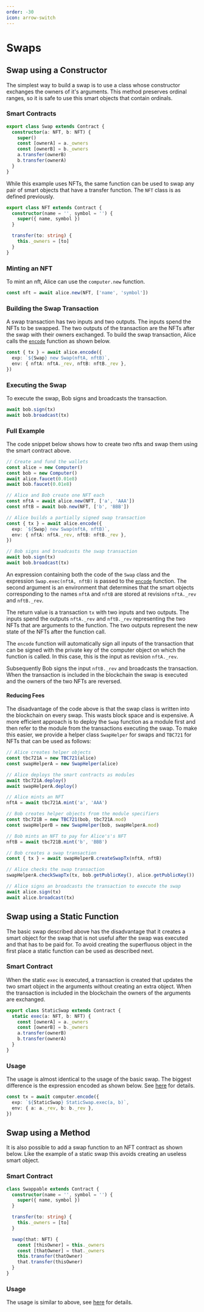 ```yaml
---
order: -30
icon: arrow-switch
---
```


# Swaps

## Swap using a Constructor

The simplest way to build a swap is to use a class whose constructor exchanges the owners of it's arguments. This method preserves ordinal ranges, so it is safe to use this smart objects that contain ordinals.

### Smart Contracts

```ts
export class Swap extends Contract {
  constructor(a: NFT, b: NFT) {
    super()
    const [ownerA] = a._owners
    const [ownerB] = b._owners
    a.transfer(ownerB)
    b.transfer(ownerA)
  }
}
```

While this example uses NFTs, the same function can be used to swap any pair of smart objects that have a transfer function. The `NFT` class is as defined previously.

```ts
export class NFT extends Contract {
  constructor(name = '', symbol = '') {
    super({ name, symbol })
  }

  transfer(to: string) {
    this._owners = [to]
  }
}
```

### Minting an NFT

To mint an nft, Alice can use the `computer.new` function.

```ts
const nft = await alice.new(NFT, ['name', 'symbol'])
```

### Building the Swap Transaction

A swap transaction has two inputs and two outputs. The inputs spend the NFTs to be swapped. The two outputs of the transaction are the NFTs after the swap with their owners exchanged. To build the swap transaction, Alice calls the [`encode`](../API/encode.md) function as shown below.

```ts
const { tx } = await alice.encode({
  exp: `${Swap} new Swap(nftA, nftB)`,
  env: { nftA: nftA._rev, nftB: nftB._rev },
})
```

### Executing the Swap

To execute the swap, Bob signs and broadcasts the transaction.

```ts
await bob.sign(tx)
await bob.broadcast(tx)
```

### Full Example

The code snippet below shows how to create two nfts and swap them using the smart contract above.

```ts
// Create and fund the wallets
const alice = new Computer()
const bob = new Computer()
await alice.faucet(0.01e8)
await bob.faucet(0.01e8)

// Alice and Bob create one NFT each
const nftA = await alice.new(NFT, ['a', 'AAA'])
const nftB = await bob.new(NFT, ['b', 'BBB'])

// Alice builds a partially signed swap transaction
const { tx } = await alice.encode({
  exp: `${Swap} new Swap(nftA, nftB)`,
  env: { nftA: nftA._rev, nftB: nftB._rev },
})

// Bob signs and broadcasts the swap transaction
await bob.sign(tx)
await bob.broadcast(tx)
```

An expression containing both the code of the `Swap` class and the expression `Swap.exec(nftA, nftB)` is passed to the [`encode`](./API/encode.md) function. The second argument is an environment that determines that the smart objects corresponding to the names `nftA` and `nftB` are stored at revisions `nftA._rev` and `nftB._rev`. 

The return value is a transaction `tx` with two inputs and two outputs. The inputs spend the outputs `nftA._rev` and `nftB._rev` representing the two NFTs that are arguments to the function. The two outputs represent the new state of the NFTs after the function call.

The `encode` function will automatically sign all inputs of the transaction that can be signed with the private key of the computer object on which the function is called. In this case, this is the input as revision `nftA._rev`.

Subsequently Bob signs the input `nftB._rev` and broadcasts the transaction. When the transaction is included in the blockchain the swap is executed and the owners of the two NFTs are reversed.

#### Reducing Fees

The disadvantage of the code above is that the swap class is written into the blockchain on every swap. This wasts block space and is expensive. A more efficient approach is to deploy the `Swap` function as a module first and then refer to the module from the transactions executing the swap. To make this easier, we provide a helper class `SwapHelper` for swaps and `TBC721` for NFTs that can be used as follows:

```ts
// Alice creates helper objects
const tbc721A = new TBC721(alice)
const swapHelperA = new SwapHelper(alice)

// Alice deploys the smart contracts as modules
await tbc721A.deploy()
await swapHelperA.deploy()

// Alice mints an NFT
nftA = await tbc721A.mint('a', 'AAA')

// Bob creates helper objects from the module specifiers
const tbc721B = new TBC721(bob, tbc721A.mod)
const swapHelperB = new SwapHelper(bob, swapHelperA.mod)

// Bob mints an NFT to pay for Alice's's NFT
nftB = await tbc721B.mint('b', 'BBB')

// Bob creates a swap transaction
const { tx } = await swapHelperB.createSwapTx(nftA, nftB)

// Alice checks the swap transaction
swapHelperA.checkSwapTx(tx, bob.getPublicKey(), alice.getPublicKey())

// Alice signs an broadcasts the transaction to execute the swap
await alice.sign(tx)
await alice.broadcast(tx)
```


## Swap using a Static Function

The basic swap described above has the disadvantage that it creates a smart object for the swap that is not useful after the swap was executed and that has to be paid for. To avoid creating the superfluous object in the first place a static function can be used as described next.

### Smart Contract

When the static `exec` is executed, a transaction is created that updates the two smart object in the arguments without creating an extra object. When the transaction is included in the blockchain the owners of the arguments are exchanged.


```ts
export class StaticSwap extends Contract {
  static exec(a: NFT, b: NFT) {
    const [ownerA] = a._owners
    const [ownerB] = b._owners
    a.transfer(ownerB)
    b.transfer(ownerA)
  }
}
```

### Usage

The usage is almost identical to the usage of the basic swap. The biggest difference is the expression encoded as shown below. See [here](https://github.com/bitcoin-computer/monorepo/tree/main/packages/swap#readme) for details.

```ts
const tx = await computer.encode({
  exp: `${StaticSwap} StaticSwap.exec(a, b)`,
  env: { a: a._rev, b: b._rev },
})
```

## Swap using a Method

It is also possible to add a swap function to an NFT contract as shown below. Like the example of a static swap this avoids creating an useless smart object. 

### Smart Contract

```ts
class Swappable extends Contract {
  constructor(name = '', symbol = '') {
    super({ name, symbol })
  }

  transfer(to: string) {
    this._owners = [to]
  }

  swap(that: NFT) {
    const [thisOwner] = this._owners
    const [thatOwner] = that._owners
    this.transfer(thatOwner)
    that.transfer(thisOwner)
  }
}
```

### Usage

The usage is similar to above, see [here](https://github.com/bitcoin-computer/monorepo/tree/main/packages/swap#readme) for details.

